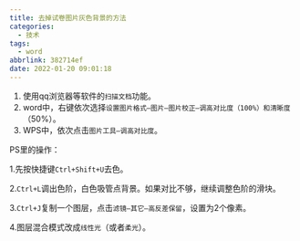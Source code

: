 ```yaml
---
title: 去掉试卷图片灰色背景的方法
categories:
  - 技术
tags:
  - word
abbrlink: 382714ef
date: 2022-01-20 09:01:18
---
```


1. 使用qq浏览器等软件的`扫描文档`功能。
2. word中，右键依次选择`设置图片格式—图片—图片校正—调高对比度（100%）和清晰度`（50%）。
3. WPS中，依次点击`图片工具—调高对比度`。

PS里的操作：

1.先按快捷键`Ctrl+Shift+U`去色。

2.`Ctrl+L`调出色阶，白色吸管点背景。如果对比不够，继续调整色阶的滑块。

3.`Ctrl+J`复制一个图层，点击`滤镜—其它—高反差保留`，设置为2个像素。

4.图层混合模式改成`线性光`（或者`柔光`）。

